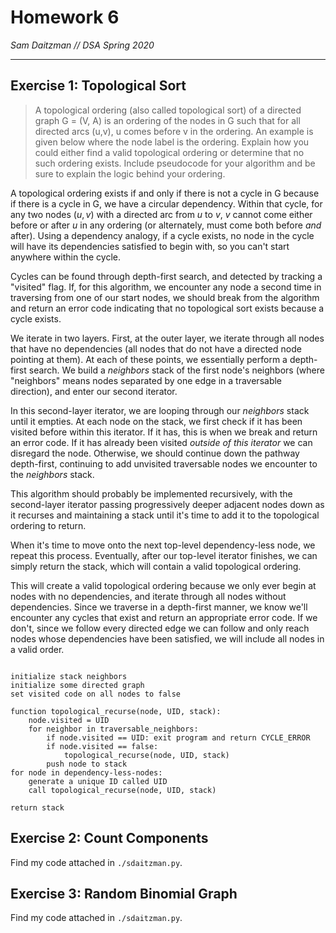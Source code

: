 # Homework 6
*Sam Daitzman // DSA Spring 2020*

---------------------------------

## Exercise 1: Topological Sort
> A topological ordering (also called topological sort) of a directed graph G = (V, A) is an ordering of the nodes in G such that for all directed arcs (u,v), u comes before v in the ordering. An example is given below where the node label is the ordering. Explain how you could either find a valid topological ordering or determine that no such ordering exists. Include pseudocode for your algorithm and be sure to explain the logic behind your ordering.

A topological ordering exists if and only if there is not a cycle in G because if there is a cycle in G, we have a circular dependency. Within that cycle, for any two nodes $(u,v)$ with a directed arc from $u$ to $v$, $v$ cannot come either before or after $u$ in any ordering (or alternately, must come both before *and* after). Using a dependency analogy, if a cycle exists, no node in the cycle will have its dependencies satisfied to begin with, so you can't start anywhere within the cycle.

Cycles can be found through depth-first search, and detected by tracking a "visited" flag. If, for this algorithm, we encounter any node a second time in traversing from one of our start nodes, we should break from the algorithm and return an error code indicating that no topological sort exists because a cycle exists.

We iterate in two layers. First, at the outer layer, we iterate through all nodes that have no dependencies (all nodes that do not have a directed node pointing at them). At each of these points, we essentially perform a depth-first search. We build a $neighbors$ stack of the first node's neighbors (where "neighbors" means nodes separated by one edge in a traversable direction), and enter our second iterator.

In this second-layer iterator, we are looping through our $neighbors$ stack until it empties. At each node on the stack, we first check if it has been visited before within this iterator. If it has, this is when we break and return an error code. If it has already been visited *outside of this iterator* we can disregard the node. Otherwise, we should continue down the pathway depth-first, continuing to add unvisited traversable nodes we encounter to the $neighbors$ stack.

This algorithm should probably be implemented recursively, with the second-layer iterator passing progressively deeper adjacent nodes down as it recurses and maintaining a stack until it's time to add it to the topological ordering to return.

When it's time to move onto the next top-level dependency-less node, we repeat this process. Eventually, after our top-level iterator finishes, we can simply return the stack, which will contain a valid topological ordering.

This will create a valid topological ordering because we only ever begin at nodes with no dependencies, and iterate through all nodes without dependencies. Since we traverse in a depth-first manner, we know we'll encounter any cycles that exist and return an appropriate error code. If we don't, since we follow every directed edge we can follow and only reach nodes whose dependencies have been satisfied, we will include all nodes in a valid order.

```pseudocode

initialize stack neighbors
initialize some directed graph
set visited code on all nodes to false

function topological_recurse(node, UID, stack):
	node.visited = UID
	for neighbor in traversable_neighbors:
		if node.visited == UID: exit program and return CYCLE_ERROR
		if node.visited == false:
			topological_recurse(node, UID, stack)
		push node to stack
for node in dependency-less-nodes:
	generate a unique ID called UID
	call topological_recurse(node, UID, stack)

return stack

```

## Exercise 2: Count Components
Find my code attached in `./sdaitzman.py`.

## Exercise 3: Random Binomial Graph
Find my code attached in `./sdaitzman.py`.